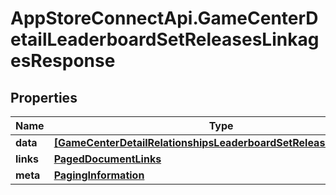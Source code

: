 # AppStoreConnectApi.GameCenterDetailLeaderboardSetReleasesLinkagesResponse

## Properties

Name | Type | Description | Notes
------------ | ------------- | ------------- | -------------
**data** | [**[GameCenterDetailRelationshipsLeaderboardSetReleasesDataInner]**](GameCenterDetailRelationshipsLeaderboardSetReleasesDataInner.md) |  | 
**links** | [**PagedDocumentLinks**](PagedDocumentLinks.md) |  | 
**meta** | [**PagingInformation**](PagingInformation.md) |  | [optional] 


